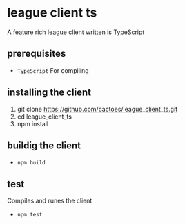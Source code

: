 # league client ts
A feature rich league client written is TypeScript

## prerequisites
- `TypeScript` For compiling

## installing the client
1. git clone https://github.com/cactoes/league_client_ts.git
2. cd league_client_ts
3. npm install

## buildig the client
- `npm build`

## test
Compiles and runes the client
- `npm test`
